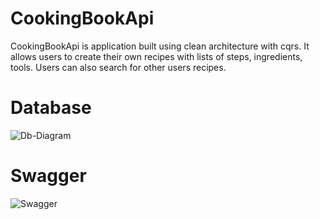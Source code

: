 # CookingBookApi
CookingBookApi is application built using clean architecture with cqrs. It allows users to create their own recipes with lists of steps, ingredients, tools. Users can also search for other users recipes.

# Database
![Db-Diagram](https://github.com/Robertdz2001/CookingBookApi/blob/main/CookingBookDb.jpg?raw=true)

# Swagger

![Swagger](https://github.com/Robertdz2001/CookingBookApi/blob/main/CookingBookSwagger.jpg?raw=true)
